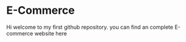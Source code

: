 # E-Commerce
Hi welcome to my first github repository.
you can find an complete E-commerce website here
